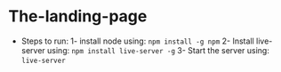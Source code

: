 # The-landing-page

- Steps to run:
    1- install node using: `npm install -g npm`
    2- Install live-server using: `npm install live-server -g`
    3- Start the server using: `live-server`
